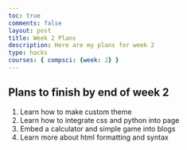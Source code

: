 ```yaml
---
toc: true
comments: false
layout: post
title: Week 2 Plans
description: Here are my plans for week 2
type: hacks
courses: { compsci: {week: 2} }
---
```



## Plans to finish by end of week 2 
1. Learn how to make custom theme 
2. Learn how to integrate css and python into page 
3. Embed a calculator and simple game into blogs 
4. Learn more about html formatting and syntax 